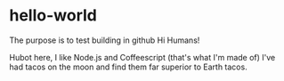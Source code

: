 # hello-world
The purpose is to test building in github
Hi Humans! 

Hubot here, I like Node.js and Coffeescript (that's what I'm made of)
I've had tacos on the moon and find them far superior to Earth tacos. 

